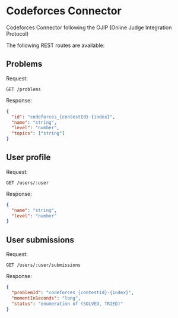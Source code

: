 # Codeforces Connector

Codeforces Connector following the OJIP (Online Judge Integration Protocol)

The following REST routes are available:

## Problems

Request:

```
GET /problems
```

Response:

```json
{
  "id": "codeforces_{contestId}-{index}",
  "name": "string",
  "level": "number",
  "topics": ["string"]
}
```

## User profile

Request:

```
GET /users/:user
```

Response:

```json
{
  "name": "string",
  "level": "number"
}
```

## User submissions

Request:

```
GET /users/:user/submissions
```

Response:

```json
{
  "problemId": "codeforces_{contestId}-{index}",
  "momentInSeconds": "long",
  "status": "enumeration of (SOLVED, TRIED)"
}
```
